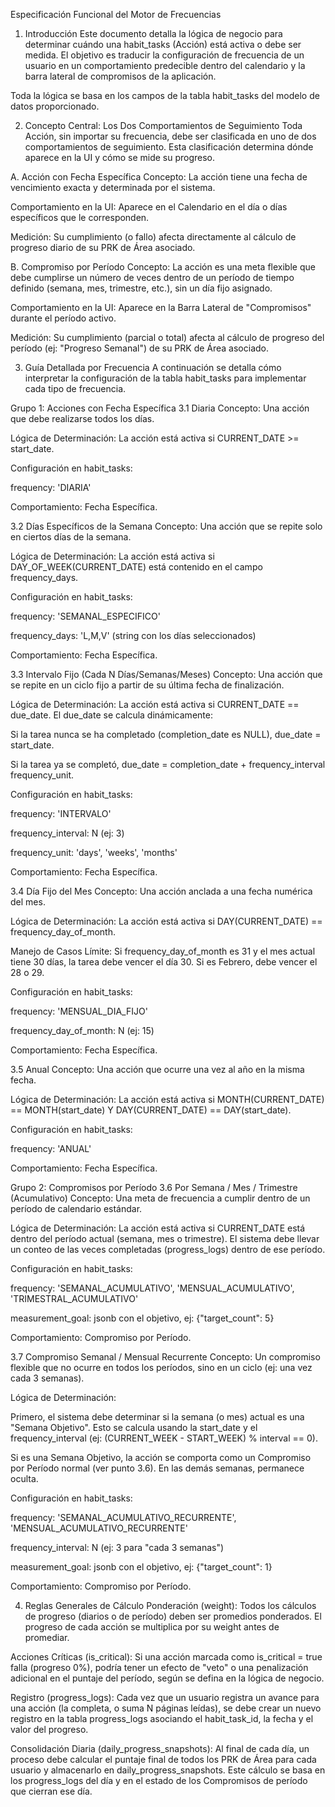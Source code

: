 Especificación Funcional del Motor de Frecuencias
1. Introducción
Este documento detalla la lógica de negocio para determinar cuándo una habit_tasks (Acción) está activa o debe ser medida. El objetivo es traducir la configuración de frecuencia de un usuario en un comportamiento predecible dentro del calendario y la barra lateral de compromisos de la aplicación.

Toda la lógica se basa en los campos de la tabla habit_tasks del modelo de datos proporcionado.

2. Concepto Central: Los Dos Comportamientos de Seguimiento
Toda Acción, sin importar su frecuencia, debe ser clasificada en uno de dos comportamientos de seguimiento. Esta clasificación determina dónde aparece en la UI y cómo se mide su progreso.

A. Acción con Fecha Específica
Concepto: La acción tiene una fecha de vencimiento exacta y determinada por el sistema.

Comportamiento en la UI: Aparece en el Calendario en el día o días específicos que le corresponden.

Medición: Su cumplimiento (o fallo) afecta directamente al cálculo de progreso diario de su PRK de Área asociado.

B. Compromiso por Período
Concepto: La acción es una meta flexible que debe cumplirse un número de veces dentro de un período de tiempo definido (semana, mes, trimestre, etc.), sin un día fijo asignado.

Comportamiento en la UI: Aparece en la Barra Lateral de "Compromisos" durante el período activo.

Medición: Su cumplimiento (parcial o total) afecta al cálculo de progreso del período (ej: "Progreso Semanal") de su PRK de Área asociado.

3. Guía Detallada por Frecuencia
A continuación se detalla cómo interpretar la configuración de la tabla habit_tasks para implementar cada tipo de frecuencia.

Grupo 1: Acciones con Fecha Específica
3.1 Diaria
Concepto: Una acción que debe realizarse todos los días.

Lógica de Determinación: La acción está activa si CURRENT_DATE >= start_date.

Configuración en habit_tasks:

frequency: 'DIARIA'

Comportamiento: Fecha Específica.

3.2 Días Específicos de la Semana
Concepto: Una acción que se repite solo en ciertos días de la semana.

Lógica de Determinación: La acción está activa si DAY_OF_WEEK(CURRENT_DATE) está contenido en el campo frequency_days.

Configuración en habit_tasks:

frequency: 'SEMANAL_ESPECIFICO'

frequency_days: 'L,M,V' (string con los días seleccionados)

Comportamiento: Fecha Específica.

3.3 Intervalo Fijo (Cada N Días/Semanas/Meses)
Concepto: Una acción que se repite en un ciclo fijo a partir de su última fecha de finalización.

Lógica de Determinación: La acción está activa si CURRENT_DATE == due_date. El due_date se calcula dinámicamente:

Si la tarea nunca se ha completado (completion_date es NULL), due_date = start_date.

Si la tarea ya se completó, due_date = completion_date + frequency_interval frequency_unit.

Configuración en habit_tasks:

frequency: 'INTERVALO'

frequency_interval: N (ej: 3)

frequency_unit: 'days', 'weeks', 'months'

Comportamiento: Fecha Específica.

3.4 Día Fijo del Mes
Concepto: Una acción anclada a una fecha numérica del mes.

Lógica de Determinación: La acción está activa si DAY(CURRENT_DATE) == frequency_day_of_month.

Manejo de Casos Límite: Si frequency_day_of_month es 31 y el mes actual tiene 30 días, la tarea debe vencer el día 30. Si es Febrero, debe vencer el 28 o 29.

Configuración en habit_tasks:

frequency: 'MENSUAL_DIA_FIJO'

frequency_day_of_month: N (ej: 15)

Comportamiento: Fecha Específica.

3.5 Anual
Concepto: Una acción que ocurre una vez al año en la misma fecha.

Lógica de Determinación: La acción está activa si MONTH(CURRENT_DATE) == MONTH(start_date) Y DAY(CURRENT_DATE) == DAY(start_date).

Configuración en habit_tasks:

frequency: 'ANUAL'

Comportamiento: Fecha Específica.

Grupo 2: Compromisos por Período
3.6 Por Semana / Mes / Trimestre (Acumulativo)
Concepto: Una meta de frecuencia a cumplir dentro de un período de calendario estándar.

Lógica de Determinación: La acción está activa si CURRENT_DATE está dentro del período actual (semana, mes o trimestre). El sistema debe llevar un conteo de las veces completadas (progress_logs) dentro de ese período.

Configuración en habit_tasks:

frequency: 'SEMANAL_ACUMULATIVO', 'MENSUAL_ACUMULATIVO', 'TRIMESTRAL_ACUMULATIVO'

measurement_goal: jsonb con el objetivo, ej: {"target_count": 5}

Comportamiento: Compromiso por Período.

3.7 Compromiso Semanal / Mensual Recurrente
Concepto: Un compromiso flexible que no ocurre en todos los períodos, sino en un ciclo (ej: una vez cada 3 semanas).

Lógica de Determinación:

Primero, el sistema debe determinar si la semana (o mes) actual es una "Semana Objetivo". Esto se calcula usando la start_date y el frequency_interval (ej: (CURRENT_WEEK - START_WEEK) % interval == 0).

Si es una Semana Objetivo, la acción se comporta como un Compromiso por Período normal (ver punto 3.6). En las demás semanas, permanece oculta.

Configuración en habit_tasks:

frequency: 'SEMANAL_ACUMULATIVO_RECURRENTE', 'MENSUAL_ACUMULATIVO_RECURRENTE'

frequency_interval: N (ej: 3 para "cada 3 semanas")

measurement_goal: jsonb con el objetivo, ej: {"target_count": 1}

Comportamiento: Compromiso por Período.

4. Reglas Generales de Cálculo
Ponderación (weight): Todos los cálculos de progreso (diarios o de período) deben ser promedios ponderados. El progreso de cada acción se multiplica por su weight antes de promediar.

Acciones Críticas (is_critical): Si una acción marcada como is_critical = true falla (progreso 0%), podría tener un efecto de "veto" o una penalización adicional en el puntaje del período, según se defina en la lógica de negocio.

Registro (progress_logs): Cada vez que un usuario registra un avance para una acción (la completa, o suma N páginas leídas), se debe crear un nuevo registro en la tabla progress_logs asociando el habit_task_id, la fecha y el valor del progreso.

Consolidación Diaria (daily_progress_snapshots): Al final de cada día, un proceso debe calcular el puntaje final de todos los PRK de Área para cada usuario y almacenarlo en daily_progress_snapshots. Este cálculo se basa en los progress_logs del día y en el estado de los Compromisos de período que cierran ese día.